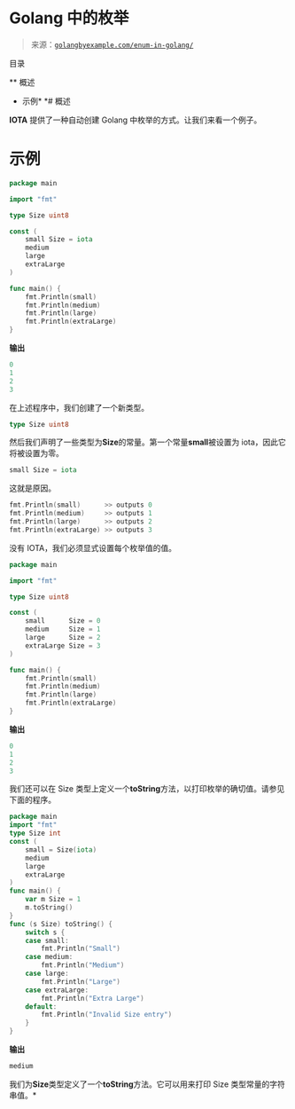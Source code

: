 <!--yml

类别：未分类

日期：2024-10-13 06:52:25

-->

# Golang 中的枚举

> 来源：[`golangbyexample.com/enum-in-golang/`](https://golangbyexample.com/enum-in-golang/)

目录

**   概述

+   示例*  *# 概述

**IOTA** 提供了一种自动创建 Golang 中枚举的方式。让我们来看一个例子。

# 示例

```go
package main

import "fmt"

type Size uint8

const (
	small Size = iota
	medium
	large
	extraLarge
)

func main() {
	fmt.Println(small)
	fmt.Println(medium)
	fmt.Println(large)
	fmt.Println(extraLarge)
}
```

**输出**

```go
0
1
2
3
```

在上述程序中，我们创建了一个新类型。

```go
type Size uint8
```

然后我们声明了一些类型为**Size**的常量。第一个常量**small**被设置为 iota，因此它将被设置为零。

```go
small Size = iota
```

这就是原因。

```go
fmt.Println(small)      >> outputs 0  
fmt.Println(medium)     >> outputs 1
fmt.Println(large)      >> outputs 2
fmt.Println(extraLarge) >> outputs 3
```

没有 IOTA，我们必须显式设置每个枚举值的值。

```go
package main

import "fmt"

type Size uint8

const (
	small      Size = 0
	medium     Size = 1
	large      Size = 2
	extraLarge Size = 3
)

func main() {
	fmt.Println(small)
	fmt.Println(medium)
	fmt.Println(large)
	fmt.Println(extraLarge)
}
```

**输出**

```go
0
1
2
3
```

我们还可以在 Size 类型上定义一个**toString**方法，以打印枚举的确切值。请参见下面的程序。

```go
package main
import "fmt"
type Size int
const (
    small = Size(iota)
    medium
    large
    extraLarge
)
func main() {
    var m Size = 1
    m.toString()
}
func (s Size) toString() {
    switch s {
    case small:
        fmt.Println("Small")
    case medium:
        fmt.Println("Medium")
    case large:
        fmt.Println("Large")
    case extraLarge:
        fmt.Println("Extra Large")
    default:
        fmt.Println("Invalid Size entry")
    }
}
```

**输出**

```go
medium
```

我们为**Size**类型定义了一个**toString**方法。它可以用来打印 Size 类型常量的字符串值。*
